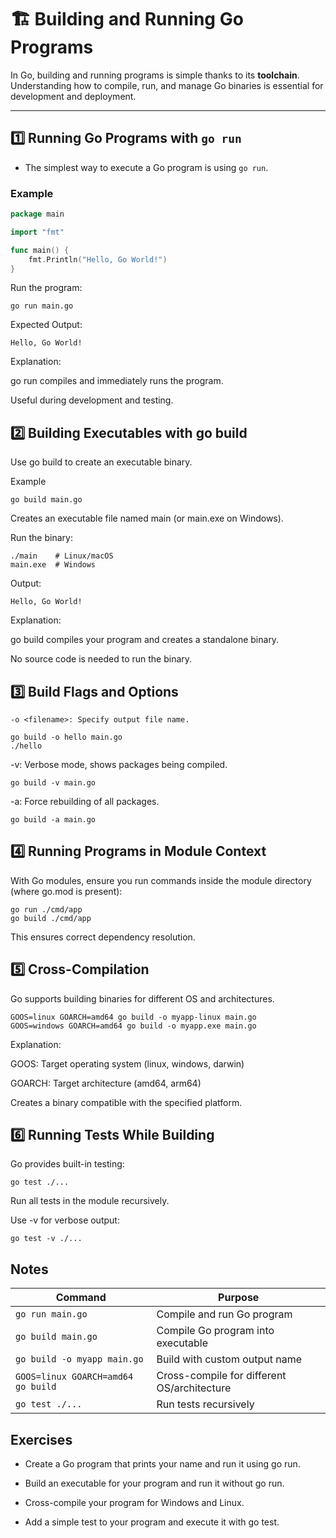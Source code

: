 # 🏗️ Building and Running Go Programs

In Go, building and running programs is simple thanks to its **toolchain**. Understanding how to compile, run, and manage Go binaries is essential for development and deployment.

---

## 1️⃣ Running Go Programs with `go run`

- The simplest way to execute a Go program is using `go run`.

### Example

```go
package main

import "fmt"

func main() {
    fmt.Println("Hello, Go World!")
}
```
Run the program:
```
go run main.go
```

Expected Output:
```
Hello, Go World!
```

Explanation:

go run compiles and immediately runs the program.

Useful during development and testing.

## 2️⃣ Building Executables with go build

Use go build to create an executable binary.

Example
```
go build main.go
```

Creates an executable file named main (or main.exe on Windows).

Run the binary:
```
./main    # Linux/macOS
main.exe  # Windows
```

Output:
```
Hello, Go World!
```

Explanation:

go build compiles your program and creates a standalone binary.

No source code is needed to run the binary.

## 3️⃣ Build Flags and Options

```
-o <filename>: Specify output file name.

go build -o hello main.go
./hello
```

-v: Verbose mode, shows packages being compiled.
```
go build -v main.go
```

-a: Force rebuilding of all packages.
```
go build -a main.go
```
## 4️⃣ Running Programs in Module Context

With Go modules, ensure you run commands inside the module directory (where go.mod is present):
```
go run ./cmd/app
go build ./cmd/app
```

This ensures correct dependency resolution.

## 5️⃣ Cross-Compilation

Go supports building binaries for different OS and architectures.
```
GOOS=linux GOARCH=amd64 go build -o myapp-linux main.go
GOOS=windows GOARCH=amd64 go build -o myapp.exe main.go
```

Explanation:

GOOS: Target operating system (linux, windows, darwin)

GOARCH: Target architecture (amd64, arm64)

Creates a binary compatible with the specified platform.

## 6️⃣ Running Tests While Building

Go provides built-in testing:
```
go test ./...
```

Run all tests in the module recursively.

Use -v for verbose output:
```
go test -v ./...
```
## Notes

| Command                            | Purpose                                     |
| ---------------------------------- | ------------------------------------------- |
| `go run main.go`                   | Compile and run Go program                  |
| `go build main.go`                 | Compile Go program into executable          |
| `go build -o myapp main.go`        | Build with custom output name               |
| `GOOS=linux GOARCH=amd64 go build` | Cross-compile for different OS/architecture |
| `go test ./...`                    | Run tests recursively                       |


## Exercises 
- Create a Go program that prints your name and run it using go run.

- Build an executable for your program and run it without go run.

- Cross-compile your program for Windows and Linux.

- Add a simple test to your program and execute it with go test.
